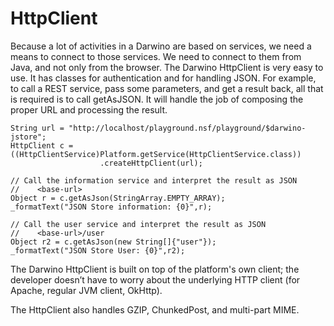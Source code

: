 # HttpClient
Because a lot of activities in a Darwino are based on services, we need a means to connect to those services. We need to connect to them from Java, and not only from the browser. The Darwino HttpClient is very easy to use. It has classes for authentication and for handling JSON. For example, to call a REST service, pass some parameters, and get a result back, all that is required is to call getAsJSON. It will handle the job of composing the proper URL and processing the result.

```
String url = "http://localhost/playground.nsf/playground/$darwino-jstore";
HttpClient c = ((HttpClientService)Platform.getService(HttpClientService.class))
  					.createHttpClient(url);

// Call the information service and interpret the result as JSON
//    <base-url>
Object r = c.getAsJson(StringArray.EMPTY_ARRAY);                      
_formatText("JSON Store information: {0}",r);

// Call the user service and interpret the result as JSON
//    <base-url>/user
Object r2 = c.getAsJson(new String[]{"user"});                      
_formatText("JSON Store User: {0}",r2);

```
The Darwino HttpClient is built on top of the platform's own client; the developer doesn’t have to worry about the underlying HTTP client (for Apache, regular JVM client, OkHttp).
 
The HttpClient also handles GZIP, ChunkedPost, and multi-part MIME.
